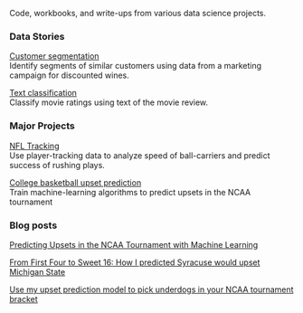 Code, workbooks, and write-ups from various data science projects.

### Data Stories
[Customer segmentation](notebooks/customer_clustering.ipynb)  
Identify segments of similar customers using data from a marketing campaign for discounted wines.

[Text classification](notebooks/review_classification.ipynb)  
Classify movie ratings using text of the movie review.

### Major Projects
[NFL Tracking](https://github.com/mworles/nfl_tracking)  
Use player-tracking data to analyze speed of ball-carriers and predict success of rushing plays.

[College basketball upset prediction](https://github.com/mworles/bracket_vision)  
Train machine-learning algorithms to predict upsets in the NCAA tournament 

### Blog posts
[Predicting Upsets in the NCAA Tournament with Machine Learning](https://towardsdatascience.com/predicting-upsets-in-the-ncaa-tournament-with-machine-learning-816fecf41f01?source=friends_link&sk=b3590066d81db17f861ddc76da358e13)

[From First Four to Sweet 16: How I predicted Syracuse would upset Michigan State](https://towardsdatascience.com/from-first-four-to-sweet-16-how-i-predicted-syracuse-would-upset-michigan-state-32fc95c96fa4?source=friends_link&sk=5c8890c53c838a154288c52183af0ae3)

[Use my upset prediction model to pick underdogs in your NCAA tournament bracket](https://towardsdatascience.com/use-my-upset-prediction-model-to-pick-underdogs-in-your-ncaa-tournament-bracket-87c4aa3935f5?source=friends_link&sk=aa4bbb08d41a35ca6e40d984945b646f)
